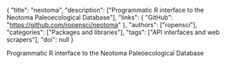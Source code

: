 {
  "title": "neotoma",
  "description": ["Programmatic R interface to the Neotoma Paleoecological Database"],
  "links": {
    "GitHub": "https://github.com/ropensci/neotoma"
  },
  "authors": ["ropensci"],
  "categories": ["Packages and libraries"],
  "tags": ["API interfaces and web scrapers"],
  "doi": null
}

<!-- Generated by csv2md.R – do not edit by hand -->

Programmatic R interface to the Neotoma Paleoecological Database